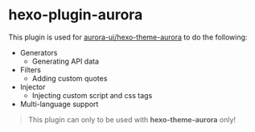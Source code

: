 # hexo-plugin-aurora

This plugin is used for [aurora-ui/hexo-theme-aurora](https://github.com/auroral-ui/hexo-theme-aurora) to do the following:

- Generators
  - Generating API data
- Filters
  - Adding custom quotes
- Injector
  - Injecting custom script and css tags
- Multi-language support

> This plugin can only to be used with **hexo-theme-aurora** only!
